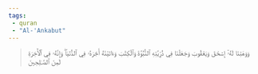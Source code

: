 ```yaml
---
tags: 
 - quran 
 - "Al-'Ankabut"
---
```


> وَوَهَبۡنَا لَهُۥٓ إِسۡحَٰقَ وَيَعۡقُوبَ وَجَعَلۡنَا فِي ذُرِّيَّتِهِ ٱلنُّبُوَّةَ وَٱلۡكِتَٰبَ وَءَاتَيۡنَٰهُ أَجۡرَهُۥ فِي ٱلدُّنۡيَاۖ وَإِنَّهُۥ فِي ٱلۡأٓخِرَةِ لَمِنَ ٱلصَّـٰلِحِينَ

